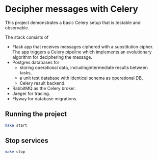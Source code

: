 # Decipher messages with Celery

This project demonstrates a basic Celery setup that is testable and 
observable.

The stack consists of 

- Flask app that receives messages ciphered with a substitution cipher.
  The app triggers a Celery pipeline which implements an evolutionary algorithm for
  deciphering the message.
- Postgres databases for 
  * storing operational data, includingintermediate results between tasks,
  * a unit test database with identical schema as operational DB,
  * Celery result backend.
- RabbitMQ as the Celery broker.
- Jaeger for tracing.
- Flyway for database migrations.

## Running the project

```bash
make start
```

## Stop services

```bash
make stop
```
